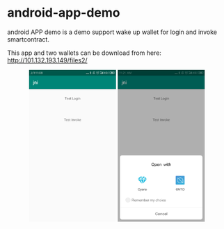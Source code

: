 # android-app-demo
android APP demo is a demo support wake up wallet for login and invoke smartcontract.

This app and two wallets can be download from here: http://101.132.193.149/files2/ 



<div align="center">
  <img src="https://raw.githubusercontent.com/ontio-cyano/android-app-demo/master/demo.png" height="350" width="200">
  <img src="https://raw.githubusercontent.com/ontio-cyano/android-app-demo/master/wakeup.png" height="350" width="200">
</div>
